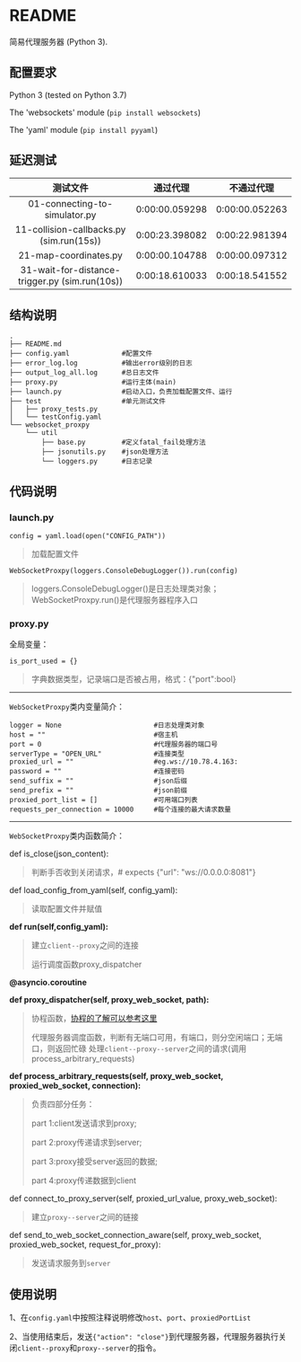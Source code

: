 # README

简易代理服务器 (Python 3).

## 配置要求

Python 3 (tested on Python 3.7)

The 'websockets' module (`pip install websockets`)

The 'yaml' module (`pip install pyyaml`)

## 延迟测试

|                   测试文件                    |    通过代理    |   不通过代理   |
| :-------------------------------------------: | :------------: | :------------: |
|         01-connecting-to-simulator.py         | 0:00:00.059298 | 0:00:00.052263 |
|    11-collision-callbacks.py (sim.run(15s))    | 0:00:23.398082 | 0:00:22.981394 |
|             21-map-coordinates.py             | 0:00:00.104788 | 0:00:00.097312 |
| 31-wait-for-distance-trigger.py (sim.run(10s)) | 0:00:18.610033 | 0:00:18.541552 |




## 结构说明

```
.
├── README.md
├── config.yaml             #配置文件
├── error_log.log           #输出error级别的日志
├── output_log_all.log      #总日志文件
├── proxy.py                #运行主体(main)
├── launch.py               #启动入口，负责加载配置文件、运行
├── test                    #单元测试文件
│   ├── proxy_tests.py      
│   └── testConfig.yaml
└── websocket_proxpy        
    └── util                
        ├── base.py         #定义fatal_fail处理方法
        ├── jsonutils.py    #json处理方法
        └── loggers.py      #日志记录
```

## 代码说明

### launch.py

`config = yaml.load(open("CONFIG_PATH")) `

>加载配置文件

`WebSocketProxpy(loggers.ConsoleDebugLogger()).run(config)`

>loggers.ConsoleDebugLogger()是日志处理类对象；WebSocketProxpy.run()是代理服务器程序入口

### proxy.py

全局变量：

`is_port_used = {}`

>字典数据类型，记录端口是否被占用，格式：{"port":bool}


-------

`WebSocketProxpy`类内变量简介：

```
logger = None                       #日志处理类对象
host = ""                           #宿主机
port = 0                            #代理服务器的端口号
serverType = "OPEN_URL"             #连接类型
proxied_url = ""                    #eg.ws://10.78.4.163:    
password = ""                       #连接密码
send_suffix = ""                    #json后缀
send_prefix = ""                    #json前缀
proxied_port_list = []              #可用端口列表
requests_per_connection = 10000     #每个连接的最大请求数量
```

-------

`WebSocketProxpy`类内函数简介：

def is_close(json_content):

> 判断手否收到关闭请求，# expects {"url": "ws://0.0.0.0:8081"}

def load_config_from_yaml(self, config_yaml):

> 读取配置文件并赋值

**def run(self,config_yaml):**

> 建立`client--proxy`之间的连接 
>
> 运行调度函数proxy_dispatcher

**@asyncio.coroutine**

**def proxy_dispatcher(self, proxy_web_socket, path):**

> 协程函数，[协程的了解可以参考这里](https://pythonav.com/wiki/detail/6/91/)
>
> 代理服务器调度函数，判断有无端口可用，有端口，则分空闲端口；无端口，则返回忙碌
> 处理`client--proxy--server`之间的请求(调用process_arbitrary_requests)

**def process_arbitrary_requests(self, proxy_web_socket, proxied_web_socket, connection):**

> 负责四部分任务：
>
> part 1:client发送请求到proxy;
>
> part 2:proxy传递请求到server;
>
> part 3:proxy接受server返回的数据;
>
> part 4:proxy传递数据到client


def connect_to_proxy_server(self, proxied_url_value, proxy_web_socket):

> 建立`proxy--server`之间的链接

def send_to_web_socket_connection_aware(self, proxy_web_socket, proxied_web_socket, request_for_proxy):

> 发送请求服务到`server`



## 使用说明

1、在`config.yaml`中按照注释说明修改`host`、`port`、`proxiedPortList`

2、当使用结束后，发送`{"action": "close"}`到代理服务器，代理服务器执行关闭`client--proxy`和`proxy--server`的指令。

